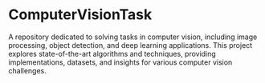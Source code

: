 # ComputerVisionTask
A repository dedicated to solving tasks in computer vision, including image processing, object detection, and deep learning applications. This project explores state-of-the-art algorithms and techniques, providing implementations, datasets, and insights for various computer vision challenges.
